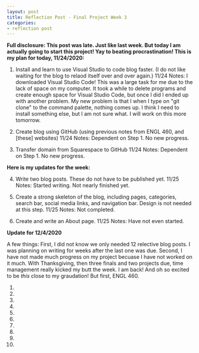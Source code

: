 ```yaml
---
layout: post
title: Reflection Post - Final Project Week 3
categories:
- reflection post
---
```


**Full disclosure: This post was late. Just like last week. But today I am actually going to start this project! Yay to beating procrastination! This is my plan for today, 11/24/2020:**

1. Install and learn to use Visual Studio to code blog faster. (I do not like waiting for the blog to relaod itself over and over again.)
  11/24 Notes: I downloaded Visual Studio Code! This was a large task for me due to the lack of space on my computer. It took a while to delete programs and create enough space for Visual Studio Code, but once I did I ended up with another problem. My new problem is that I when I type on "git clone" to the command palette, nothing comes up. I think I need to install something else, but I am not sure what. I will work on this more tomorrow.

2. Create blog using GitHub (using previous notes from ENGL 460, and [these] websites)
  11/24 Notes: Dependent on Step 1. No new progress.
  
3. Transfer domain from Squarespace to GitHub
  11/24 Notes: Dependent on Step 1. No new progress.
  
 **Here is my updates for the week:**

4. Write two blog posts. These do not have to be published yet.
  11/25 Notes: Started writing. Not nearly finished yet.

5. Create a strong skeleton of the blog, including pages, categories, search bar, social media links, and navigation bar. Design is not needed at this step.
  11/25 Notes: Not completed.
  
6. Create and write an About page.
  11/25 Notes: Have not even started.
  
  **Update for 12/4/2020**
  
  A few things: First, I did not know we only needed 12 relective blog posts. I was planning on writing for weeks after the last one was due. Second, I have not made much progress on my project becuase I have not worked on it much. With Thanksgiving, then three finals and two projects due, time management really kicked my butt the week. I am back! And oh so excited to be *this* close to my graudation! But first, ENGL 460.

1.

2.

3.

4.

5.

6.

7.

8.

9.

10.
  

